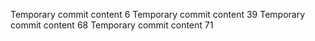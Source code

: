 Temporary commit content 6
Temporary commit content 39
Temporary commit content 68
Temporary commit content 71
